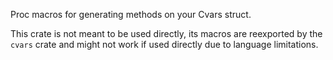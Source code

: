 Proc macros for generating methods on your Cvars struct.

This crate is not meant to be used directly,
its macros are reexported by the `cvars` crate
and might not work if used directly due to language limitations.
